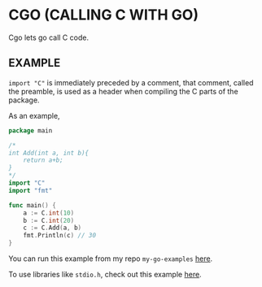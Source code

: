 # CGO (CALLING C WITH GO)

Cgo lets go call C code.

## EXAMPLE

`import "C"` is immediately preceded by a comment, that comment,
called the preamble, is used as a header when compiling the C parts
of the package.

As an example,

```go
package main

/*
int Add(int a, int b){
    return a+b;
}
*/
import "C"
import "fmt"

func main() {
    a := C.int(10)
    b := C.int(20)
    c := C.Add(a, b)
    fmt.Println(c) // 30
}
```

You can run this example from my repo `my-go-examples`
[here](https://github.com/JeffDeCola/my-go-examples/tree/master/cgo/simple-c-code).

To use libraries like `stdio.h`, check out this example
[here](https://github.com/JeffDeCola/my-go-examples/tree/master/cgo/simple-c-code-using-stdio).
